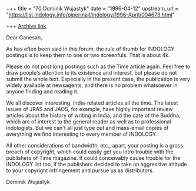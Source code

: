 +++
title = "70 Dominik Wujastyk"
date = "1996-04-12"
upstream_url = "https://list.indology.info/pipermail/indology/1996-April/004673.html"

+++
[Archive link](https://list.indology.info/pipermail/indology/1996-April/004673.html)


Dear Ganesan,

As has often been said in this forum, the rule of thumb for INDOLOGY
postings is to keep them to one or two screenfuls.  That is about 4k.

Please do not post long postings such as the Time article again.  Feel
free to draw people's attention to its existence and interest, but
please do not submit the whole text.  Especially in the present case,
the publication is very widely available at newsagents, and there is no
problem whatsoever in anyone finding and reading it.

We all discover interesting, India-related articles all the time.  The
latest issues of JRAS and JAOS, for example, have highly important
review articles about the history of writing in India, and the date of
the Buddha, which are of interest to the general reader as well as to
professional indologists.  But we can't all just type out and mass-email
copies of everything we find interesting to every member of INDOLOGY.

All other considerations of bandwidth, etc., apart, your posting is a
gross breach of copyright, which could easily get you intro trouble with
the publishers of Time magazine.  It could conceivably cause trouble for
the INDOLOGY list too, if the publishers decided to take an aggressive
attitude to your copyright infringement and pursue us as distributors.


Dominik Wujastyk






